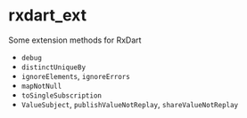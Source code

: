 # rxdart_ext

Some extension methods for RxDart

- `debug`
- `distinctUniqueBy`
- `ignoreElements`, `ignoreErrors`
- `mapNotNull`
- `toSingleSubscription`
- `ValueSubject`, `publishValueNotReplay`, `shareValueNotReplay`
